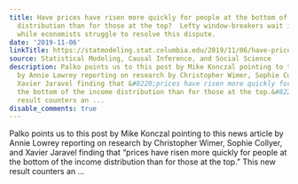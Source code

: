 ```yaml
---
title: Have prices have risen more quickly for people at the bottom of the income
  distribution than for those at the top?  Lefty window-breakers wait impatiently
  while economists struggle to resolve this dispute.
date: '2019-11-06'
linkTitle: https://statmodeling.stat.columbia.edu/2019/11/06/have-prices-have-risen-more-quickly-for-people-at-the-bottom-of-the-income-distribution-than-for-those-at-the-top-lefty-window-breakers-wait-impatiently-while-economists-struggle-to-resolve-this-dis/
source: Statistical Modeling, Causal Inference, and Social Science
description: Palko points us to this post by Mike Konczal pointing to this news article
  by Annie Lowrey reporting on research by Christopher Wimer, Sophie Collyer, and
  Xavier Jaravel finding that &#8220;prices have risen more quickly for people at
  the bottom of the income distribution than for those at the top.&#8221; This new
  result counters an ...
disable_comments: true
---
```

Palko points us to this post by Mike Konczal pointing to this news article by Annie Lowrey reporting on research by Christopher Wimer, Sophie Collyer, and Xavier Jaravel finding that &#8220;prices have risen more quickly for people at the bottom of the income distribution than for those at the top.&#8221; This new result counters an ...
